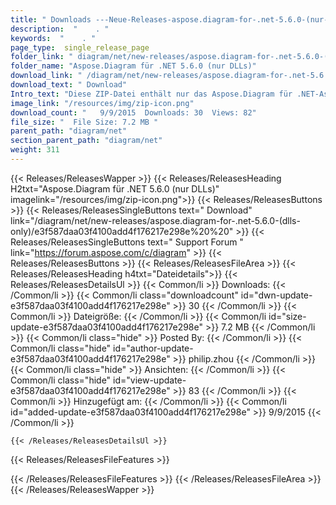 ```yaml
---
title: " Downloads ---Neue-Releases-aspose.diagram-for-.net-5.6.0-(nur-dlls) . "
description:  "    . " 
keywords:  "    . " 
page_type:  single_release_page
folder_link: " diagram/net/new-releases/aspose.diagram-for-.net-5.6.0-(dlls-only)/"
folder_name: "Aspose.Diagram für .NET 5.6.0 (nur DLLs)"
download_link: " /diagram/net/new-releases/aspose.diagram-for-.net-5.6.0-(dlls-only)/e3f587daa03f4100add4f176217e298e"
download_text: " Download"
Intro_text: "Diese ZIP-Datei enthält nur das Aspose.Diagram für .NET-Assemblys. Die Montage ..."
image_link: "/resources/img/zip-icon.png"
download_count: "   9/9/2015  Downloads: 30  Views: 82"
file_size: "  File Size: 7.2 MB "
parent_path: "diagram/net"
section_parent_path: "diagram/net"
weight: 311
---
```


{{< Releases/ReleasesWapper >}}
  {{< Releases/ReleasesHeading H2txt="Aspose.Diagram für .NET 5.6.0 (nur DLLs)" imagelink="/resources/img/zip-icon.png">}}
  {{< Releases/ReleasesButtons >}}
    {{< Releases/ReleasesSingleButtons text=" Download" link="/diagram/net/new-releases/aspose.diagram-for-.net-5.6.0-(dlls-only)/e3f587daa03f4100add4f176217e298e%20%20" >}}
    {{< Releases/ReleasesSingleButtons text=" Support Forum " link="https://forum.aspose.com/c/diagram" >}}
  {{< Releases/ReleasesButtons >}}
  {{< Releases/ReleasesFileArea >}}
    {{< Releases/ReleasesHeading h4txt="Dateidetails">}}
    {{< Releases/ReleasesDetailsUl >}}
            {{< Common/li >}} Downloads: {{< /Common/li >}}
      {{< Common/li class="downloadcount" id="dwn-update-e3f587daa03f4100add4f176217e298e" >}} 30 {{< /Common/li >}}
      {{< Common/li >}} Dateigröße: {{< /Common/li >}}
      {{< Common/li id="size-update-e3f587daa03f4100add4f176217e298e" >}} 7.2 MB {{< /Common/li >}} 
      {{< Common/li  class="hide" >}} Posted By: {{< /Common/li >}} 
      {{< Common/li class="hide" id="author-update-e3f587daa03f4100add4f176217e298e" >}} philip.zhou {{< /Common/li >}}
      {{< Common/li class="hide" >}} Ansichten: {{< /Common/li >}}
      {{< Common/li class="hide" id="view-update-e3f587daa03f4100add4f176217e298e" >}} 83 {{< /Common/li >}}
      {{< Common/li >}} Hinzugefügt am: {{< /Common/li >}}
      {{< Common/li id="added-update-e3f587daa03f4100add4f176217e298e" >}} 9/9/2015 {{< /Common/li >}} 

    {{< /Releases/ReleasesDetailsUl >}}

  {{< Releases/ReleasesFileFeatures >}}
      
  {{< /Releases/ReleasesFileFeatures >}}
 {{< /Releases/ReleasesFileArea >}}
{{< /Releases/ReleasesWapper >}}



